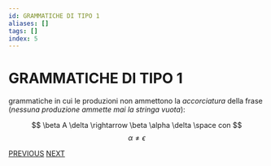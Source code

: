```yaml
---
id: GRAMMATICHE DI TIPO 1
aliases: []
tags: []
index: 5
---
```

# GRAMMATICHE DI TIPO 1

grammatiche in cui le produzioni non ammettono la *accorciatura* della frase (*nessuna produzione ammette mai la stringa vuota*):

$$
\beta A \delta \rightarrow \beta \alpha \delta \space con
$$
$$
\alpha \neq \epsilon
$$

[PREVIOUS](pages/GRAMMATICHE_TIPO_0.md) [NEXT](linguaggi_modelli_computazionali/GRAMMATICHE_TIPO_2.md)
